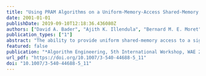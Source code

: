 ```yaml
---
title: "Using PRAM Algorithms on a Uniform-Memory-Access Shared-Memory Architecture"
date: 2001-01-01
publishDate: 2019-09-10T12:18:36.436080Z
authors: ["David A. Bader", "Ajith K. Illendula", "Bernard M. E. Moret", "Nina R. Weisse-Bernstein"]
publication_types: ["1"]
abstract: "The ability to provide uniform shared-memory access to a significant number of processors in a single SMP node brings us much closer to the ideal PRAM parallel computer. In this paper, we develop new techniques for designing a uniform shared-memory algorithm from a PRAM algorithm and present the results of an extensive experimental study demonstrating that the resulting programs scale nearly linearly across a significant range of processors (from 1 to 64) and across the entire range of instance sizes tested. This linear speedup with the number of processors is, to our knowledge, the first ever attained in practice for intricate combinatorial problems. The example we present in detail here is a graph decomposition algorithm that also requires the computation of a spanning tree; this problem is not only of interest in its own right, but is representative of a large class of irregular combinatorial problems that have simple and efficient sequential implementations and fast PRAM algorithms, but have no known efficient parallel implementations. Our results thus offer promise for bridging the gap between the theory and practice of shared-memory parallel algorithms. nt[mis|Supported in part by NSF CAREER 00-93039, NSF ITR 00-81404, NSF DEB 99-10123, and DOE CSRI-14968"
featured: false
publication: "*Algorithm Engineering, 5th International Workshop, WAE 2001 Aarhus, Denmark, August 28-31, 2001, Proceedings*"
url_pdf: "https://doi.org/10.1007/3-540-44688-5_11"
doi: "10.1007/3-540-44688-5_11"
---
```


